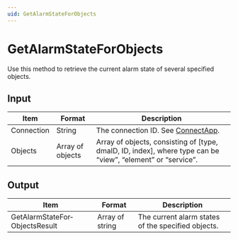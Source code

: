 ```yaml
---
uid: GetAlarmStateForObjects
---
```


# GetAlarmStateForObjects

Use this method to retrieve the current alarm state of several specified objects.

## Input

| Item | Format | Description |
|--|--|--|
| Connection | String | The connection ID. See [ConnectApp](xref:ConnectApp). |
| Objects | Array of objects | Array of objects, consisting of \[type, dmaID, ID, index\], where type can be “view”, “element” or “service”. |

## Output

| Item                           | Format          | Description                                        |
|--------------------------------|-----------------|----------------------------------------------------|
| GetAlarmStateFor­ObjectsResult | Array of string | The current alarm states of the specified objects. |
